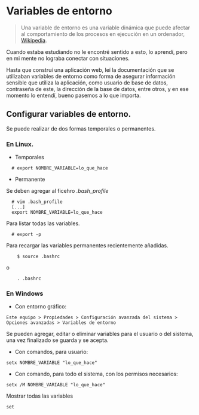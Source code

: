 # Variables de entorno

> Una variable de entorno es una variable dinámica que puede afectar al comportamiento de los procesos en ejecución en un ordenador, [Wikipedia](https://es.wikipedia.org/wiki/Variable_de_entorno).


Cuando estaba estudiando no le encontré sentido a esto, lo aprendí, pero en mi mente no lograba conectar con situaciones.

Hasta que construí una aplicación web, leí la documentación que se utilizaban variables de entorno como forma de asegurar información sensible que utiliza la aplicación, como usuario de base de datos, contraseña de este, la dirección de la base de datos, entre otros, y en ese momento lo entendí, bueno pasemos a lo que importa.


## Configurar variables de entorno.

Se puede realizar de dos formas temporales o permanentes.

### En Linux.

* Temporales

```
  # export NOMBRE_VARIABLE=lo_que_hace
```

* Permanente

Se deben agregar al ficehro *.bash_profile*

```
  # vim .bash_profile
  [...]
  export NOMBRE_VARIABLE=lo_que_hace
```

Para listar todas las variables.

```
  # export -p
```

Para recargar las variables permanentes recientemente añadidas.

```
	$ source .bashrc
```

o

```
	. .bashrc
```

### En Windows

* Con entorno gráfico:
```
Este equipo > Propiedades > Configuración avanzada del sistema > Opciones avanzadas > Variables de entorno
```

Se pueden agregar, editar o eliminar variables para el usuario o del sistema, una vez finalizado se guarda y se acepta.


* Con comandos, para usuario:
```
setx NOMBRE_VARIABLE "lo_que_hace"
```

* Con comando, para todo el sistema, con los permisos necesarios:
```
setx /M NOMBRE_VARIABLE "lo_que_hace"
```


Mostrar todas las variables

```
set
```
